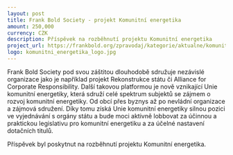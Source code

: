 ```yaml
---
layout: post
title: Frank Bold Society - projekt Komunitní energetika
amount: 250,000
currency: CZK
description: Příspěvek na rozběhnutí projektu Komunitní energetika
project_url: https://frankbold.org/zpravodaj/kategorie/aktualne/komunitni-energetika-v-cesku-stoji-na-startovni-care-jak-vypada-legislativa-a-financovani
logo: komunitni_energetika_logo.jpg
---
```


Frank Bold Society pod svou záštitou dlouhodobě sdružuje nezávislé organizace jako je například projekt Rekonstrukce státu či Alliance for Corporate Responsibility. Další takovou platformou je nově vznikající Unie komunitní energetiky, která sdruží celé spektrum subjektů se zájmem o rozvoj komunitní energetiky. Od obcí přes byznys až po nevládní organizace a zájmová sdružení. Díky tomu získá Unie komunitní energetiky silnou pozici ve vyjednávání s orgány státu a bude moci aktivně lobbovat za účinnou a praktickou legislativu pro komunitní energetiku a za účelné nastavení dotačních titulů.

Příspěvek byl poskytnut na rozběhnutí projektu Komunitní energetika.
